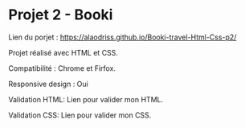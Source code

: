 # Projet 2 - Booki


Lien du porjet : https://alaodriss.github.io/Booki-travel-Html-Css-p2/

Projet réalisé avec HTML et CSS.

Compatibilité : Chrome et Firfox.

Responsive design : Oui

Validation HTML: Lien pour valider mon HTML.

Validation CSS: Lien pour valider mon CSS.
